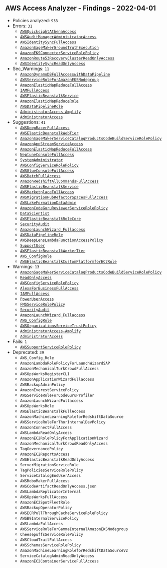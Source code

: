 ## AWS Access Analyzer - Findings - 2022-04-01

- Policies analyzed: `933`
- Errors: `31`
  - [`AWSQuicksightAthenaAccess`](./AWSQuicksightAthenaAccess.json)
  - [`AWSAuditManagerAdministratorAccess`](./AWSAuditManagerAdministratorAccess.json)
  - [`AWSIdentitySyncFullAccess`](./AWSIdentitySyncFullAccess.json)
  - [`AmazonSageMakerGroundTruthExecution`](./AmazonSageMakerGroundTruthExecution.json)
  - [`AmazonEKSConnectorServiceRolePolicy`](./AmazonEKSConnectorServiceRolePolicy.json)
  - [`AmazonRoute53RecoveryClusterReadOnlyAccess`](./AmazonRoute53RecoveryClusterReadOnlyAccess.json)
  - [`AWSIdentitySyncReadOnlyAccess`](./AWSIdentitySyncReadOnlyAccess.json)
- Sec_Warnings: `11`
  - [`AmazonDynamoDBFullAccesswithDataPipeline`](./AmazonDynamoDBFullAccesswithDataPipeline.json)
  - [`AWSServiceRoleForAmazonEKSNodegroup`](./AWSServiceRoleForAmazonEKSNodegroup.json)
  - [`AmazonElasticMapReduceFullAccess`](./AmazonElasticMapReduceFullAccess.json)
  - [`IAMFullAccess`](./IAMFullAccess.json)
  - [`AWSElasticBeanstalkService`](./AWSElasticBeanstalkService.json)
  - [`AmazonElasticMapReduceRole`](./AmazonElasticMapReduceRole.json)
  - [`AWSDataPipelineRole`](./AWSDataPipelineRole.json)
  - [`AdministratorAccess-Amplify`](./AdministratorAccess-Amplify.json)
  - [`AdministratorAccess`](./AdministratorAccess.json)
- Suggestions: `41`
  - [`AWSDeepRacerFullAccess`](./AWSDeepRacerFullAccess.json)
  - [`AWSElasticBeanstalkWebTier`](./AWSElasticBeanstalkWebTier.json)
  - [`AmazonSageMakerServiceCatalogProductsCodeBuildServiceRolePolicy`](./AmazonSageMakerServiceCatalogProductsCodeBuildServiceRolePolicy.json)
  - [`AmazonAppStreamServiceAccess`](./AmazonAppStreamServiceAccess.json)
  - [`AmazonElasticMapReduceFullAccess`](./AmazonElasticMapReduceFullAccess.json)
  - [`NeptuneConsoleFullAccess`](./NeptuneConsoleFullAccess.json)
  - [`SystemAdministrator`](./SystemAdministrator.json)
  - [`AWSConfigServiceRolePolicy`](./AWSConfigServiceRolePolicy.json)
  - [`AWSGlueConsoleFullAccess`](./AWSGlueConsoleFullAccess.json)
  - [`AWSBatchFullAccess`](./AWSBatchFullAccess.json)
  - [`AmazonRedshiftAllCommandsFullAccess`](./AmazonRedshiftAllCommandsFullAccess.json)
  - [`AWSElasticBeanstalkService`](./AWSElasticBeanstalkService.json)
  - [`AWSMarketplaceFullAccess`](./AWSMarketplaceFullAccess.json)
  - [`AWSMigrationHubRefactorSpacesFullAccess`](./AWSMigrationHubRefactorSpacesFullAccess.json)
  - [`AWSLakeFormationDataAdmin`](./AWSLakeFormationDataAdmin.json)
  - [`AmazonCodeGuruReviewerServiceRolePolicy`](./AmazonCodeGuruReviewerServiceRolePolicy.json)
  - [`DataScientist`](./DataScientist.json)
  - [`AWSElasticBeanstalkRoleCore`](./AWSElasticBeanstalkRoleCore.json)
  - [`SecurityAudit`](./SecurityAudit.json)
  - [`AmazonLaunchWizard_Fullaccess`](./AmazonLaunchWizard_Fullaccess.json)
  - [`AWSDataPipelineRole`](./AWSDataPipelineRole.json)
  - [`AWSDeepLensLambdaFunctionAccessPolicy`](./AWSDeepLensLambdaFunctionAccessPolicy.json)
  - [`SupportUser`](./SupportUser.json)
  - [`AWSElasticBeanstalkWorkerTier`](./AWSElasticBeanstalkWorkerTier.json)
  - [`AWS_ConfigRole`](./AWS_ConfigRole.json)
  - [`AWSElasticBeanstalkCustomPlatformforEC2Role`](./AWSElasticBeanstalkCustomPlatformforEC2Role.json)
- Warnings: `13`
  - [`AmazonSageMakerServiceCatalogProductsCodeBuildServiceRolePolicy`](./AmazonSageMakerServiceCatalogProductsCodeBuildServiceRolePolicy.json)
  - [`ReadOnlyAccess`](./ReadOnlyAccess.json)
  - [`AWSConfigServiceRolePolicy`](./AWSConfigServiceRolePolicy.json)
  - [`AlexaForBusinessFullAccess`](./AlexaForBusinessFullAccess.json)
  - [`IAMFullAccess`](./IAMFullAccess.json)
  - [`PowerUserAccess`](./PowerUserAccess.json)
  - [`FMSServiceRolePolicy`](./FMSServiceRolePolicy.json)
  - [`SecurityAudit`](./SecurityAudit.json)
  - [`AmazonLaunchWizard_Fullaccess`](./AmazonLaunchWizard_Fullaccess.json)
  - [`AWS_ConfigRole`](./AWS_ConfigRole.json)
  - [`AWSOrganizationsServiceTrustPolicy`](./AWSOrganizationsServiceTrustPolicy.json)
  - [`AdministratorAccess-Amplify`](./AdministratorAccess-Amplify.json)
  - [`AdministratorAccess`](./AdministratorAccess.json)
- Fails: `1`
  - [`AWSSupportServiceRolePolicy`](./AWSSupportServiceRolePolicy.json)
- Deprecated: `39`
  - `AWS_Config_Role`
  - `AmazonLambdaRolePolicyForLaunchWizardSAP`
  - `AmazonMechanicalTurkCrowdFullAccess`
  - `AWSOpsWorksRegisterCLI`
  - `AmazonApplicationWizardFullaccess`
  - `AWSBackupAdminPolicy`
  - `AmazonEverestServicePolicy`
  - `AWSServiceRoleForCodeGuruProfiler`
  - `AmazonLaunchWizardFullaccess`
  - `AWSOpsWorksRole`
  - `AWSElasticBeanstalkFullAccess`
  - `AmazonMachineLearningRoleforRedshiftDataSource`
  - `AWSServiceRoleForThorInternalDevPolicy`
  - `AmazonConnectFullAccess`
  - `AWSLambdaReadOnlyAccess`
  - `AmazonEC2RolePolicyForApplicationWizard`
  - `AmazonMechanicalTurkCrowdReadOnlyAccess`
  - `TagGovernancePolicy`
  - `AmazonEC2ReportsAccess`
  - `AWSElasticBeanstalkReadOnlyAccess`
  - `ServerMigrationServiceRole`
  - `TagPoliciesServiceRolePolicy`
  - `ServiceCatalogEndUserAccess`
  - `AWSRoboMakerFullAccess`
  - `AWSCodeArtifactReadOnlyAccess.json`
  - `AWSLambdaReplicatorInternal`
  - `AWSOpsWorksFullAccess`
  - `AmazonEC2SpotFleetRole`
  - `AWSBackupOperatorPolicy`
  - `AWSECRPullThroughCacheServiceRolePolicy`
  - `AWSB9InternalServicePolicy`
  - `AWSLambdaFullAccess`
  - `AWSServiceRoleForGammaInternalAmazonEKSNodegroup`
  - `CheesepuffsServiceRolePolicy`
  - `AWSCloudTrailFullAccess`
  - `AWSSchemasServiceRolePolicy`
  - `AmazonMachineLearningRoleforRedshiftDataSourceV2`
  - `ServiceCatalogAdminReadOnlyAccess`
  - `AmazonEC2ContainerServiceFullAccess`
